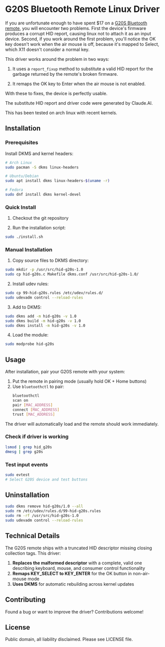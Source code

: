 # G20S Bluetooth Remote Linux Driver

If you are unfortunate enough to have spent $17 on a [G20S Bluetooth
remote][Amazon], you will encounter two problems.  First the device's
firmware produces a corrupt HID report, causing linux not to attach it
as an input device.  Second, if you work around the first problem,
you'll notice the OK key doesn't work when the air mouse is off,
because it's mapped to Select, which X11 doesn't consider a normal
key.

[Amazon]: https://www.amazon.com/Control-Wireless-Sensing-Android-Projector/dp/B0CYBG16GG

This driver works around the problem in two ways:

1. It uses a `report_fixup` method to substitute a valid HID report
   for the garbage returned by the remote's broken firmware.

2. It remaps the OK key to Enter when the air mouse is not enabled.

With these to fixes, the device is perfectly usable.

The substitute HID report and driver code were generated by Claude.AI.

This has been tested on arch linux with recent kernels.

## Installation

### Prerequisites

Install DKMS and kernel headers:

```bash
# Arch Linux
sudo pacman -S dkms linux-headers

# Ubuntu/Debian
sudo apt install dkms linux-headers-$(uname -r)

# Fedora
sudo dnf install dkms kernel-devel
```

### Quick Install

1. Checkout the git repository

2. Run the installation script:

```bash
sudo ./install.sh
```

### Manual Installation

1. Copy source files to DKMS directory:
```bash
sudo mkdir -p /usr/src/hid-g20s-1.0
sudo cp hid-g20s.c Makefile dkms.conf /usr/src/hid-g20s-1.0/
```

2. Install udev rules:
```bash
sudo cp 99-hid-g20s.rules /etc/udev/rules.d/
sudo udevadm control --reload-rules
```

3. Add to DKMS:
```bash
sudo dkms add -m hid-g20s -v 1.0
sudo dkms build -m hid-g20s -v 1.0
sudo dkms install -m hid-g20s -v 1.0
```

4. Load the module:
```bash
sudo modprobe hid-g20s
```

## Usage

After installation, pair your G20S remote with your system:

1. Put the remote in pairing mode (usually hold OK + Home buttons)
2. Use `bluetoothctl` to pair:
   ```bash
   bluetoothctl
   scan on
   pair [MAC_ADDRESS]
   connect [MAC_ADDRESS]
   trust [MAC_ADDRESS]
   ```

The driver will automatically load and the remote should work immediately.

### Check if driver is working
```bash
lsmod | grep hid_g20s
dmesg | grep g20s
```

### Test input events
```bash
sudo evtest
# Select G20S device and test buttons
```

## Uninstallation

```bash
sudo dkms remove hid-g20s/1.0 --all
sudo rm /etc/udev/rules.d/99-hid-g20s.rules
sudo rm -rf /usr/src/hid-g20s-1.0
sudo udevadm control --reload-rules
```

## Technical Details

The G20S remote ships with a truncated HID descriptor missing closing collection tags. This driver:

1. **Replaces the malformed descriptor** with a complete, valid one describing keyboard, mouse, and consumer control functionality
2. **Remaps KEY_SELECT to KEY_ENTER** for the OK button in non-air-mouse mode
3. **Uses DKMS** for automatic rebuilding across kernel updates

## Contributing

Found a bug or want to improve the driver? Contributions welcome!

## License

Public domain, all liability disclaimed.  Please see LICENSE file.
